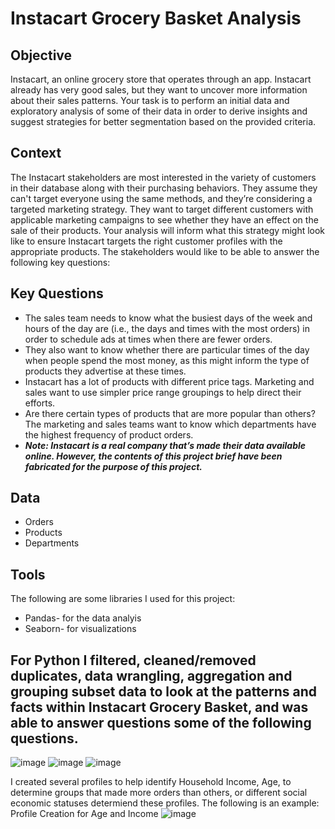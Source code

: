 # Instacart Grocery Basket Analysis 

## Objective
Instacart, an online grocery store that operates through an app. Instacart already has very good sales, but they
want to uncover more information about their sales patterns. Your task is to perform an initial data and exploratory analysis of some of their data in order
to derive insights and suggest strategies for better segmentation based on the provided criteria.

## Context
The Instacart stakeholders are most interested in the variety of customers in their database along with their purchasing behaviors. They assume they can't target everyone using the same methods, and they’re considering a targeted marketing strategy. They want to target different customers with applicable marketing campaigns to see whether they have an effect on the sale of their products. Your analysis will inform what this strategy might look like to ensure Instacart targets the right customer profiles with the appropriate products. The stakeholders would like to be able to answer the following key questions:
## Key Questions
+ The sales team needs to know what the busiest days of the week and hours of the day are (i.e., the days and times with the most orders) in order to schedule ads at
times when there are fewer orders.
+ They also want to know whether there are particular times of the day when people spend the most money, as this might inform the type of products they advertise at
these times.
+ Instacart has a lot of products with different price tags. Marketing and sales want to use simpler price range groupings to help direct their efforts.
+ Are there certain types of products that are more popular than others? The marketing and sales teams want to know which departments have the highest frequency of
product orders.
+ ***Note: Instacart is a real company that’s made their data available online. However, the contents of this project brief have been fabricated for the purpose of this project.***

## Data 
- Orders
- Products
- Departments

## Tools
The following are some libraries I used for this project:
- Pandas- for the data analyis
- Seaborn- for visualizations 
## **For Python I filtered, cleaned/removed duplicates, data wrangling, aggregation and grouping subset data to look at the patterns and facts within Instacart Grocery Basket, and was able to answer questions some of the following questions.**

![image](https://github.com/LordAshTurner/Python/assets/159558850/10a436e5-2cf2-421e-941f-d4504ee9b3ee)
![image](https://github.com/LordAshTurner/Python/assets/159558850/451dfb5f-8d2d-487a-8bd1-4d6fa31337dd)
![image](https://github.com/LordAshTurner/Python/assets/159558850/65f6f772-9885-4ba5-a919-b68f91febb57)

I created several profiles to help identify Household Income, Age, to determine groups that made more orders than others, or different social economic statuses determiend these profiles.  The following is an example: 
Profile Creation for Age and Income
![image](https://github.com/LordAshTurner/Python/assets/159558850/6b23d73f-a6ef-48e3-8342-57eabb35e2f3)

